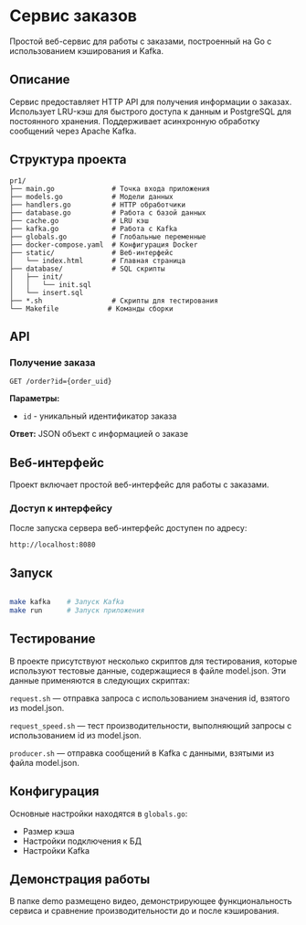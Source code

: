 # Сервис заказов

Простой веб-сервис для работы с заказами, построенный на Go с использованием кэширования и Kafka.

## Описание

Сервис предоставляет HTTP API для получения информации о заказах. Использует LRU-кэш для быстрого доступа к данным и PostgreSQL для постоянного хранения. Поддерживает асинхронную обработку сообщений через Apache Kafka.



## Структура проекта

```
pr1/
├── main.go              # Точка входа приложения
├── models.go            # Модели данных
├── handlers.go          # HTTP обработчики
├── database.go          # Работа с базой данных
├── cache.go             # LRU кэш
├── kafka.go             # Работа с Kafka
├── globals.go           # Глобальные переменные
├── docker-compose.yaml  # Конфигурация Docker
├── static/              # Веб-интерфейс
│   └── index.html       # Главная страница
├── database/            # SQL скрипты
│   ├── init/
│   │   └── init.sql
│   └── insert.sql
├── *.sh                 # Скрипты для тестирования
└── Makefile            # Команды сборки
```

## API

### Получение заказа

```
GET /order?id={order_uid}
```

**Параметры:**
- `id` - уникальный идентификатор заказа

**Ответ:** JSON объект с информацией о заказе

## Веб-интерфейс

Проект включает простой веб-интерфейс для работы с заказами.

### Доступ к интерфейсу

После запуска сервера веб-интерфейс доступен по адресу:
```
http://localhost:8080
```

## Запуск

```bash

make kafka    # Запуск Kafka
make run      # Запуск приложения
```


## Тестирование

В проекте присутствуют несколько скриптов для тестирования, которые используют тестовые данные, содержащиеся в файле model.json. Эти данные применяются в следующих скриптах:

`request.sh` — отправка запроса с использованием значения id, взятого из model.json.

`request_speed.sh` — тест производительности, выполняющий запросы с использованием id из model.json.

`producer.sh` — отправка сообщений в Kafka с данными, взятыми из файла model.json.

## Конфигурация

Основные настройки находятся в `globals.go`:
- Размер кэша
- Настройки подключения к БД
- Настройки Kafka

## Демонстрация работы

В папке demo размещено видео, демонстрирующее функциональность сервиса и сравнение производительности до и после кэширования.

